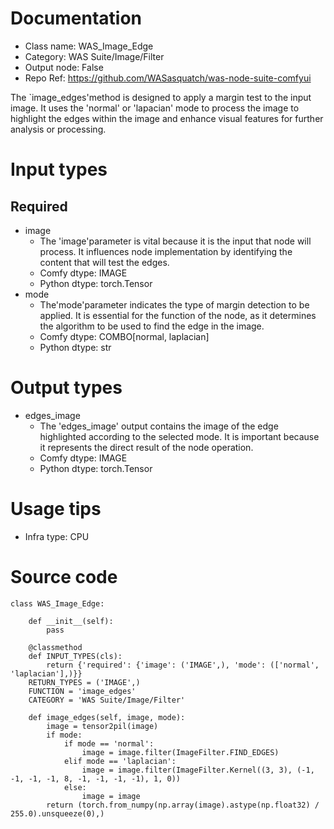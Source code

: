 # Documentation
- Class name: WAS_Image_Edge
- Category: WAS Suite/Image/Filter
- Output node: False
- Repo Ref: https://github.com/WASasquatch/was-node-suite-comfyui

The `image_edges'method is designed to apply a margin test to the input image. It uses the 'normal' or 'lapacian' mode to process the image to highlight the edges within the image and enhance visual features for further analysis or processing.

# Input types
## Required
- image
    - The 'image'parameter is vital because it is the input that node will process. It influences node implementation by identifying the content that will test the edges.
    - Comfy dtype: IMAGE
    - Python dtype: torch.Tensor
- mode
    - The'mode'parameter indicates the type of margin detection to be applied. It is essential for the function of the node, as it determines the algorithm to be used to find the edge in the image.
    - Comfy dtype: COMBO[normal, laplacian]
    - Python dtype: str

# Output types
- edges_image
    - The 'edges_image' output contains the image of the edge highlighted according to the selected mode. It is important because it represents the direct result of the node operation.
    - Comfy dtype: IMAGE
    - Python dtype: torch.Tensor

# Usage tips
- Infra type: CPU

# Source code
```
class WAS_Image_Edge:

    def __init__(self):
        pass

    @classmethod
    def INPUT_TYPES(cls):
        return {'required': {'image': ('IMAGE',), 'mode': (['normal', 'laplacian'],)}}
    RETURN_TYPES = ('IMAGE',)
    FUNCTION = 'image_edges'
    CATEGORY = 'WAS Suite/Image/Filter'

    def image_edges(self, image, mode):
        image = tensor2pil(image)
        if mode:
            if mode == 'normal':
                image = image.filter(ImageFilter.FIND_EDGES)
            elif mode == 'laplacian':
                image = image.filter(ImageFilter.Kernel((3, 3), (-1, -1, -1, -1, 8, -1, -1, -1, -1), 1, 0))
            else:
                image = image
        return (torch.from_numpy(np.array(image).astype(np.float32) / 255.0).unsqueeze(0),)
```